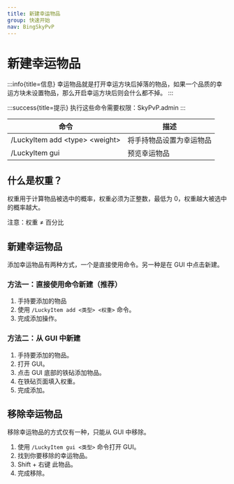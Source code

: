 ```yaml
---
title: 新建幸运物品
group: 快速开始
nav: BingSkyPvP
---
```


# 新建幸运物品

:::info{title=信息}
幸运物品就是打开幸运方块后掉落的物品，如果一个品质的幸运方块未设置物品，那么开启幸运方块后则会什么都不掉。
:::

:::success{title=提示}
执行这些命令需要权限：SkyPvP.admin
:::

| 命令                             | 描述                     |
| -------------------------------- | ------------------------ |
| /LuckyItem add \<type> \<weight> | 将手持物品设置为幸运物品 |
| /LuckyItem gui                   | 预览幸运物品             |

## 什么是权重？

权重用于计算物品被选中的概率，权重必须为正整数，最低为 0，权重越大被选中的概率越大。

注意：权重 ≠ 百分比

## 新建幸运物品

添加幸运物品有两种方式，一个是直接使用命令。另一种是在 GUI 中点击新建。&#x20;

### 方法一：直接使用命令新建（推荐）

1. 手持要添加的物品
2. 使用 `/LuckyItem add <类型> <权重>` 命令。
3. 完成添加操作。

### 方法二：从 GUI 中新建

1. 手持要添加的物品。
2. 打开 GUI。
3. 点击 GUI 底部的铁砧添加物品。
4. 在铁砧页面填入权重。
5. 完成添加。

## 移除幸运物品

移除幸运物品的方式仅有一种，只能从 GUI 中移除。

1. 使用 `/LuckyItem gui <类型>` 命令打开 GUI。
2. 找到你要移除的幸运物品。
3. Shift + 右键 此物品。
4. 完成移除。
